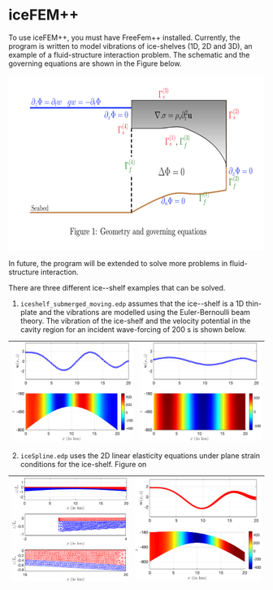 # iceFEM++

To use iceFEM++, you must have FreeFem++ installed. Currently, the
program is written to model vibrations of ice-shelves (1D, 2D and 3D), an
example of a fluid-structure interaction problem. The schematic and
the governing equations are shown in the Figure below.

<p style='text-align: center;'>
<img width="760" height="345" src="./Images/iceGeo.png" border="0">
</p>


In future, the
program will be extended to solve more problems in fluid-structure
interaction.

There are three different ice--shelf examples that can be solved.

1. `iceshelf_submerged_moving.edp` assumes that the ice--shelf is a
1D thin-plate and the vibrations are modelled using the
Euler-Bernoulli beam theory. The vibration of the ice-shelf and the
velocity potential in the cavity region for an
incident wave-forcing of 200 s is shown below.

| ![Non-Uniform cavity](./Images/femEB1.png) | ![Uniform Cavity](./Images/femEB2.png) |
| ---------------------------------- | ------------------------------ |


2. `iceSpline.edp` uses the 2D linear elasticity equations under plane strain
conditions for the ice-shelf. Figure on

| ![Meshes](./Images/femLEmesh.png) | ![Solution](./Images/femLE.png) |
| ---------------------------------- | ------------------------------ |
